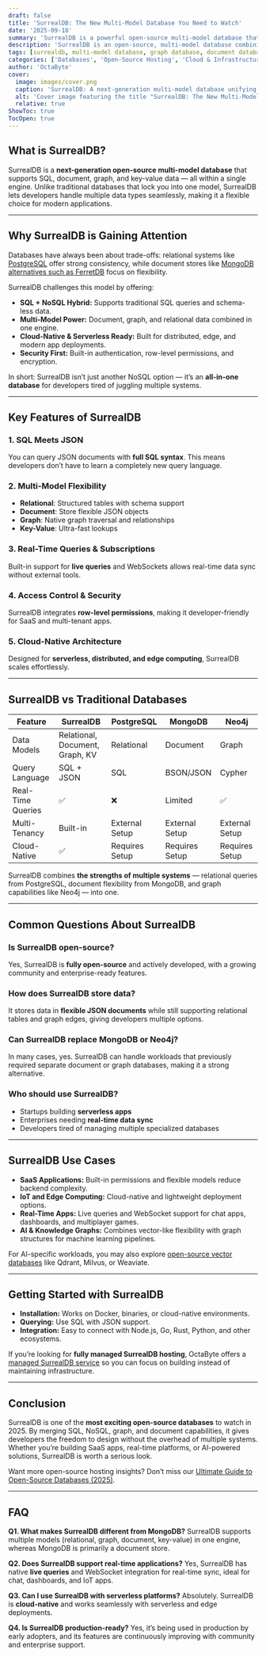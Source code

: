 ```yaml
---
draft: false
title: 'SurrealDB: The New Multi-Model Database You Need to Watch'
date: '2025-09-18'
summary: 'SurrealDB is a powerful open-source multi-model database that unifies SQL, NoSQL, graph, and document models in one system. It offers real-time queries, built-in security, and cloud-native scalability, making it ideal for SaaS apps, real-time dashboards, IoT, and AI workloads. In 2025, SurrealDB stands out as a flexible alternative to traditional databases like PostgreSQL, MongoDB, and Neo4j.'
description: 'SurrealDB is an open-source, multi-model database combining SQL, NoSQL, graph, and document models in one system. Here’s why developers should watch it closely'
tags: [surrealdb, multi-model database, graph database, document database, nosql, relational database, cloud-native databases, open-source hosting]
categories: ['Databases', 'Open-Source Hosting', 'Cloud & Infrastructure']
author: 'OctaByte'
cover:
  image: images/cover.png
  caption: 'SurrealDB: A next-generation multi-model database unifying SQL, NoSQL, document, and graph systems in one powerful engine.'
  alt: 'Cover image featuring the title "SurrealDB: The New Multi-Model Database You Need to Watch" with database, document, and graph icons connected by lines, symbolizing SurrealDB’s unified approach to data models.'
  relative: true
ShowToc: true
TocOpen: true
---
```


## What is SurrealDB?

SurrealDB is a **next-generation open-source multi-model database** that supports SQL, document, graph, and key-value data — all within a single engine. Unlike traditional databases that lock you into one model, SurrealDB lets developers handle multiple data types seamlessly, making it a flexible choice for modern applications.

---

## Why SurrealDB is Gaining Attention

Databases have always been about trade-offs: relational systems like [PostgreSQL](https://octabyte.io/fully-managed-open-source-services/databases/relational-databases/postgresql) offer strong consistency, while document stores like [MongoDB alternatives such as FerretDB](/topics/open-source-databases/ferretdb-mongodb-alternative/) focus on flexibility.

SurrealDB challenges this model by offering:

* **SQL + NoSQL Hybrid:** Supports traditional SQL queries and schema-less data.
* **Multi-Model Power:** Document, graph, and relational data combined in one engine.
* **Cloud-Native & Serverless Ready:** Built for distributed, edge, and modern app deployments.
* **Security First:** Built-in authentication, row-level permissions, and encryption.

In short: SurrealDB isn’t just another NoSQL option — it’s an **all-in-one database** for developers tired of juggling multiple systems.

---

## Key Features of SurrealDB

### 1. SQL Meets JSON

You can query JSON documents with **full SQL syntax**. This means developers don’t have to learn a completely new query language.

### 2. Multi-Model Flexibility

* **Relational**: Structured tables with schema support
* **Document**: Store flexible JSON objects
* **Graph**: Native graph traversal and relationships
* **Key-Value**: Ultra-fast lookups

### 3. Real-Time Queries & Subscriptions

Built-in support for **live queries** and WebSockets allows real-time data sync without external tools.

### 4. Access Control & Security

SurrealDB integrates **row-level permissions**, making it developer-friendly for SaaS and multi-tenant apps.

### 5. Cloud-Native Architecture

Designed for **serverless, distributed, and edge computing**, SurrealDB scales effortlessly.

---

## SurrealDB vs Traditional Databases

| Feature           | SurrealDB                       | PostgreSQL     | MongoDB        | Neo4j          |
| ----------------- | ------------------------------- | -------------- | -------------- | -------------- |
| Data Models       | Relational, Document, Graph, KV | Relational     | Document       | Graph          |
| Query Language    | SQL + JSON                      | SQL            | BSON/JSON      | Cypher         |
| Real-Time Queries | ✅                               | ❌              | Limited        | ✅              |
| Multi-Tenancy     | Built-in                        | External Setup | External Setup | External Setup |
| Cloud-Native      | ✅                               | Requires Setup | Requires Setup | Requires Setup |

SurrealDB combines **the strengths of multiple systems** — relational queries from PostgreSQL, document flexibility from MongoDB, and graph capabilities like Neo4j — into one.

---

## Common Questions About SurrealDB

### Is SurrealDB open-source?

Yes, SurrealDB is **fully open-source** and actively developed, with a growing community and enterprise-ready features.

### How does SurrealDB store data?

It stores data in **flexible JSON documents** while still supporting relational tables and graph edges, giving developers multiple options.

### Can SurrealDB replace MongoDB or Neo4j?

In many cases, yes. SurrealDB can handle workloads that previously required separate document or graph databases, making it a strong alternative.

### Who should use SurrealDB?

* Startups building **serverless apps**
* Enterprises needing **real-time data sync**
* Developers tired of managing multiple specialized databases

---

## SurrealDB Use Cases

* **SaaS Applications:** Built-in permissions and flexible models reduce backend complexity.
* **IoT and Edge Computing:** Cloud-native and lightweight deployment options.
* **Real-Time Apps:** Live queries and WebSocket support for chat apps, dashboards, and multiplayer games.
* **AI & Knowledge Graphs:** Combines vector-like flexibility with graph structures for machine learning pipelines.

For AI-specific workloads, you may also explore [open-source vector databases](/topics/open-source-databases/vector-databases-comparison/) like Qdrant, Milvus, or Weaviate.

---

## Getting Started with SurrealDB

* **Installation:** Works on Docker, binaries, or cloud-native environments.
* **Querying:** Use SQL with JSON support.
* **Integration:** Easy to connect with Node.js, Go, Rust, Python, and other ecosystems.

If you’re looking for **fully managed SurrealDB hosting**, OctaByte offers a [managed SurrealDB service](https://octabyte.io/fully-managed-open-source-services/databases/specialized-databases/surrealdb) so you can focus on building instead of maintaining infrastructure.

---

## Conclusion

SurrealDB is one of the **most exciting open-source databases** to watch in 2025. By merging SQL, NoSQL, graph, and document capabilities, it gives developers the freedom to design without the overhead of multiple systems. Whether you’re building SaaS apps, real-time platforms, or AI-powered solutions, SurrealDB is worth a serious look.

Want more open-source hosting insights? Don’t miss our [Ultimate Guide to Open-Source Databases (2025)](/topics/open-source-databases/ultimate-guide-2025/).

---

## FAQ

**Q1. What makes SurrealDB different from MongoDB?**
SurrealDB supports multiple models (relational, graph, document, key-value) in one engine, whereas MongoDB is primarily a document store.

**Q2. Does SurrealDB support real-time applications?**
Yes, SurrealDB has native **live queries** and WebSocket integration for real-time sync, ideal for chat, dashboards, and IoT apps.

**Q3. Can I use SurrealDB with serverless platforms?**
Absolutely. SurrealDB is **cloud-native** and works seamlessly with serverless and edge deployments.

**Q4. Is SurrealDB production-ready?**
Yes, it’s being used in production by early adopters, and its features are continuously improving with community and enterprise support.
